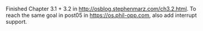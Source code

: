 Finished Chapter 3.1 + 3.2 in http://osblog.stephenmarz.com/ch3.2.html.
To reach the same goal in post05 in https://os.phil-opp.com, also add interrupt support.